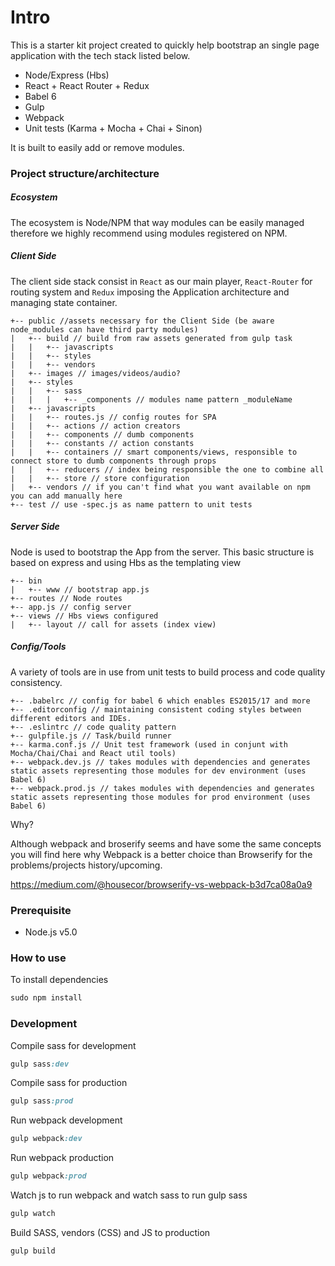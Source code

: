Intro
======================

This is a starter kit project created to quickly help bootstrap an single page application with the tech stack listed below.

- Node/Express (Hbs)
- React + React Router + Redux
- Babel 6
- Gulp
- Webpack
- Unit tests (Karma + Mocha + Chai + Sinon)

It is built to easily add or remove modules.

### Project structure/architecture

##### Ecosystem

The ecosystem is Node/NPM that way modules can be easily managed therefore we highly recommend using modules registered on NPM.

##### Client Side

The client side stack consist in `React` as our main player, `React-Router` for routing system and `Redux` imposing the Application architecture and managing state container.

```
+-- public //assets necessary for the Client Side (be aware node_modules can have third party modules)
|   +-- build // build from raw assets generated from gulp task
|   |	+-- javascripts
|   |	+-- styles
|   |	+-- vendors
|   +-- images // images/videos/audio?
|   +-- styles
|   |	+-- sass
|   |	|	+-- _components // modules name pattern _moduleName
|   +-- javascripts
|   |	+-- routes.js // config routes for SPA
|   |	+-- actions // action creators
|   |	+-- components // dumb components
|   |	+-- constants // action constants
|   |	+-- containers // smart components/views, responsible to connect store to dumb components through props
|   |	+-- reducers // index being responsible the one to combine all
|   |	+-- store // store configuration
|   +-- vendors // if you can't find what you want available on npm you can add manually here
+-- test // use -spec.js as name pattern to unit tests
```

##### Server Side

Node is used to bootstrap the App from the server. This basic structure is based on express and using Hbs as the templating view

```
+-- bin
|   +-- www // bootstrap app.js
+-- routes // Node routes
+-- app.js // config server
+-- views // Hbs views configured 
|   +-- layout // call for assets (index view)
```

##### Config/Tools

A variety of tools are in use from unit tests to build process and code quality consistency.

```
+-- .babelrc // config for babel 6 which enables ES2015/17 and more
+-- .editorconfig // maintaining consistent coding styles between different editors and IDEs.
+-- .eslintrc // code quality pattern
+-- gulpfile.js // Task/build runner
+-- karma.conf.js // Unit test framework (used in conjunt with Mocha/Chai/Chai and React util tools)
+-- webpack.dev.js // takes modules with dependencies and generates static assets representing those modules for dev environment (uses Babel 6)
+-- webpack.prod.js // takes modules with dependencies and generates static assets representing those modules for prod environment (uses Babel 6)
```

Why?

Although webpack and broserify seems and have some the same concepts you will find here why Webpack is a better choice than Browserify for the problems/projects history/upcoming.

https://medium.com/@housecor/browserify-vs-webpack-b3d7ca08a0a9

### Prerequisite

- Node.js v5.0

### How to use

To install dependencies

```ruby
sudo npm install
```

### Development

Compile sass for development

```ruby
gulp sass:dev
```

Compile sass for production

```ruby
gulp sass:prod
```

Run webpack development

```ruby
gulp webpack:dev
```

Run webpack production

```ruby
gulp webpack:prod
```

Watch js to run webpack and watch sass to run gulp sass

```ruby
gulp watch
```

Build SASS, vendors (CSS) and JS to production

```ruby
gulp build
```

